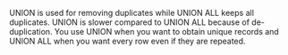UNION is used for removing duplicates while UNION ALL keeps all duplicates. UNION is slower compared to UNION ALL because of de-duplication. You use UNION when you want to obtain unique records and UNION ALL when you want every row even if they are repeated. 